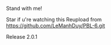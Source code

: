 Stand with me!

Star if u're watching this
Reupload from https://github.com/LeManhDuy/PBL-6.git

Release 2.0.1